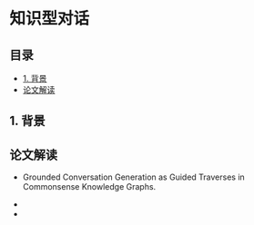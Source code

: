 # 知识型对话

## 目录

* [1. 背景](#1-背景)
* [论文解读](#论文解读)







## 1. 背景



## 论文解读



+ Grounded Conversation Generation as Guided Traverses in Commonsense Knowledge Graphs.



+ 
+ 



